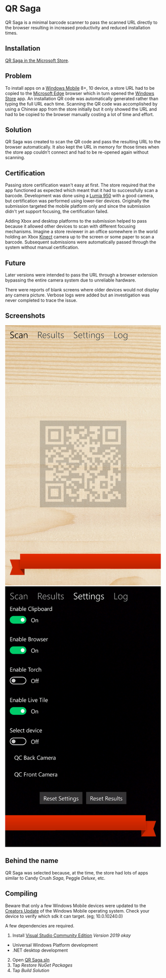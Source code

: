 # QR Saga

QR Saga is a minimal barcode scanner to pass the scanned URL directly to the browser resulting in increased productivity and reduced installation times.

## Installation

[QR Saga in the Microsoft Store](https://www.microsoft.com/en-us/p/qr-saga/9nc19dp5w18w).

## Problem

To install apps on a [Windows Mobile](https://en.wikipedia.org/wiki/Windows_10_Mobile) 8+, 10 device, a store URL had to be copied to the [Microsoft Edge](https://en.wikipedia.org/wiki/Microsoft_Edge#Features) browser which in turn opened the [Windows Store](https://en.wikipedia.org/wiki/Microsoft_Store) app. An installation QR code was automatically generated rather than typing the full URL each time. Scanning the QR code was accomplished by using a Chinese app from the store initially but it only showed the URL and had to be copied to the browser manually costing a lot of time and effort.

## Solution

QR Saga was created to scan the QR code and pass the resulting URL to the browser automatically. It also kept the URL in memory for those times when the store app couldn't connect and had to be re-opened again without scanning.

## Certification

Passing store certification wasn't easy at first. The store required that the app functioned as expected which meant that it had to successfully scan a barcode. Development was done using a [Lumia 950](https://en.wikipedia.org/wiki/Microsoft_Lumia_950) with a good camera, but certification was performed using lower-tier devices. Originally the submission targeted the mobile platform only and since the submission didn't yet support focusing, the certification failed.

Adding Xbox and desktop platforms to the submission helped to pass because it allowed other devices to scan with different focusing mechanisms. Imagine a store reviewer in an office somewhere in the world holding an Xbox [Kinect](https://en.wikipedia.org/wiki/Kinect) camera up to the screen or some paper to scan a barcode. Subsequent submissions were automatically passed through the system without manual certification.

## Future

Later versions were intended to pass the URL through a browser extension bypassing the entire camera system due to unreliable hardware.

There were reports of blank screens where older devices would not display any camera picture. Verbose logs were added but an investigation was never completed to trace the issue.

## Screenshots

![Screenshot 1](https://github.com/krwigo/qr-saga/blob/master/QR%20Saga/StoreAssets/Mobile-Joined-1.png)
![Screenshot 2](https://github.com/krwigo/qr-saga/blob/master/QR%20Saga/StoreAssets/Mobile-Joined-2.png)

## Behind the name

QR Saga was selected because, at the time, the store had lots of apps similar to Candy Crush *Saga*, Peggle *Deluxe*, etc.

## Compiling

Beware that only a few Windows Mobile devices were updated to the [Creators Update](https://en.wikipedia.org/wiki/Windows_10_Mobile#Creators_Update_(version_1703)_and_Fall_Creators_Update_(version_1709)) of the Windows Mobile operating system. Check your device to verify which sdk it can target. (eg; 10.0.10240.0)

A few dependencies are required.

1. Install [Visual Studio Community Edition](https://visualstudio.microsoft.com/vs/community/) *Version 2019 okay*
  * Universal Windows Platform development
  * .NET desktop development
2. Open [QR Saga.sln](https://github.com/krwigo/qr-saga/blob/master/QR%20Saga.sln)
3. Tap *Restore NuGet Packages*
4. Tap *Build Solution*

